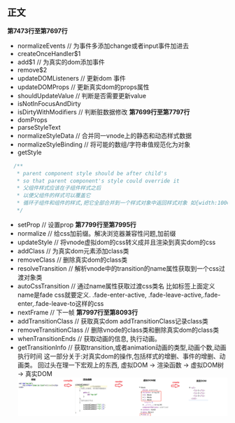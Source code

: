 正文
---
**第7473行至第7697行**
  * normalizeEvents   //  为事件多添加change或者input事件加进去
  * createOnceHandler$1   
  * add$1   // 为真实的dom添加事件
  * remove$2
  * updateDOMListeners  // 更新dom 事件
  * updateDOMProps    // 更新真实dom的props属性
  * shouldUpdateValue   // 判断是否需要更新value
  * isNotInFocusAndDirty
  * isDirtyWithModifiers  //  判断脏数据修改
**第7699行至第7797行**
  * domProps  
  * parseStyleText 
  * normalizeStyleData    //  合并同一vnode上的静态和动态样式数据
  * normalizeStyleBinding //  将可能的数组/字符串值规范化为对象
  * getStyle
```javascript
  /**
   * parent component style should be after child's
   * so that parent component's style could override it
   * 父组件样式应该在子组件样式之后
   * 以便父组件的样式可以覆盖它
   * 循环子组件和组件的样式,把它全部合并到一个样式对象中返回样式对象 如{width:1000px,height:200px}返回该字符串
   */
```
  * setProp // 设置prop 
**第7799行至第7995行**
  * normalize //  给css加前缀。解决浏览器兼容性问题,加前缀
  * updateStyle   // 将vnode虚拟dom的css转义成并且渲染到真实dom的css
  * addClass // 为真实dom元素添加class类
  * removeClass // 删除真实dom的class类
  * resolveTransition // 解析vnode中的transition的name属性获取到一个css过渡对象类
  * autoCssTransition // 通过name属性获取过渡css类名 比如标签上面定义name是fade css就要定义. .fade-enter-active,
    .fade-leave-active,.fade-enter,.fade-leave-to这样的css
  * nextFrame //  下一帧
**第7997行至第8093行**
  * addTransitionClass  // 获取真实dom addTransitionClass记录class类
  * removeTransitionClass // 删除vnode的class类和删除真实dom的class类
  * whenTransitionEnds // 获取动画的信息, 执行动画。
  * getTransitionInfo // 获取transition,或者animation动画的类型,动画个数,动画执行时间
  这一部分关于:对真实dom的操作,包括样式的增删、事件的增删、动画类。
  回过头在理一下宏观上的东西, 虚拟DOM -> 渲染函数 -> 虚拟DOM树 -> 真实DOM
  ![宏观上的流程](../../assets/macroTask.jpg)

